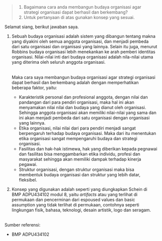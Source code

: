 > 1. Bagaimana cara anda membangun budaya organisasi agar strategi organisasi dapat berhasil dan berkembang?
> 2. Untuk pertanyaan di atas gunakan konsep yang sesuai.

Selamat siang, berikut jawaban saya.

1. Sebuah budaya organisasi adalah sistem yang dibangun tentang makna yang diyakini oleh semua anggota organisasi, dan menjadi pembeda dari satu organisasi dan organisasi yang lainnya.
   Selain itu juga, menurut Robbins budaya organisasi lebih menekankan ke arah pemberi identitas organisasi.
   Nilai-nilai inti dari budaya organisasi adalah nila-nilai utama yang diterima oleh seluruh anggota organisasi.
   ######
   Maka cara saya membangun budaya organisasi agar strategi organisasi dapat berhasil dan berkembang adalah dengan memperhatikan beberapa faktor, yaitu:
   - Karakteristik personal dan profesional anggota, dengan nilai dan pandangan dari para pendiri organisasi, maka hal ini akan menyamakan nilai nilai dan budaya yang dianut oleh organisasi. Sehingga anggota organisasi akan memiliki nilai-nilai yang sama dan ini akan menjadi pembeda dari satu organisasi dengan organisasi yang lainnya.
   - Etika organisasi, nilai nilai dari para pendiri menjadi sangat berpengaruh terhadap budaya organisasi. Maka dari itu menentukan etika organisasi sangat mempengaruhi budaya dan strategi organisasi.
   - Fasilitas dan hak-hak istimewa, hak yang diberikan kepada pegnawai dan fasilitas bisa menggambarkan etika individu, profesi dan masyarakat sehingga akan memiliki dampak terhadap kinerja pegawai.
   - Struktur organisasi, dengan struktur organisasi maka bisa membentuk budaya organisasi dan struktur yang lebih datar, fleksibel.

2. Konsep yang digunakan adalah seperti yang diungkapkan Schein di BMP ADPU434102 modul 8, yaitu *artifacts* atau yang terlihat di permukaan dan pencerminan dari espoused values dan basic assumption yang tidak terlihat di permukaan, contohnya seperti lingkungan fisik, bahasa, teknologi, desain artistik, logo dan seragam.
######

Sumber referensi:
- BMP ADPU434102